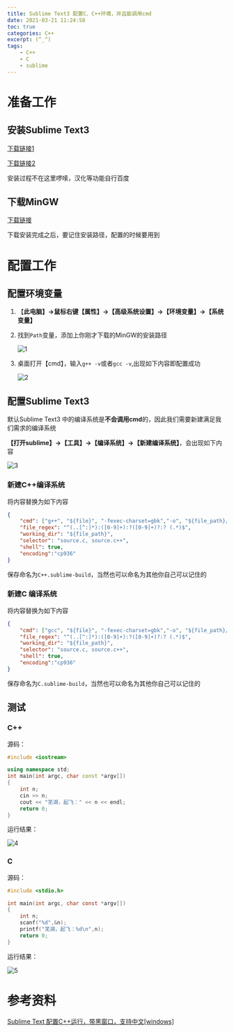 ```yaml
---
title: Sublime Text3 配置C、C++环境，并且能调用cmd
date: 2021-03-21 11:24:58
toc: true
categories: C++
excerpt: (^_^)
tags:
	- C++
	- C
	- sublime
---
```




# 准备工作

## 安装Sublime Text3

[下载链接1](https://sublimetextcn.com/3/)

[下载链接2](https://www.onlinedown.net/soft/68602.htm)

安装过程不在这里啰嗦，汉化等功能自行百度

## 下载MinGW

[下载链接](https://sourceforge.net/projects/mingw-w64/)

下载安装完成之后，要记住安装路径，配置的时候要用到



# 配置工作

## 配置环境变量

1. 【**此电脑】->鼠标右键【属性】->【高级系统设置】->【环境变量】->【系统变量】**

2. 找到`Path`变量，添加上你刚才下载的MinGW的安装路径

   ![1](http://cdn.wydgit.top/sub-1.png) 

3. 桌面打开【cmd】，输入`g++ -v`或者`gcc -v`,出现如下内容即配置成功

   ![2](http://cdn.wydgit.top/sub-2.png) 

## 配置Sublime Text3 

默认Sublime Text3 中的编译系统是**不会调用cmd**的，因此我们需要新建满足我们需求的编译系统

**【打开sublime】->【工具】->【编译系统】->【新建编译系统】**，会出现如下内容

![3](http://cdn.wydgit.top/sub-3.png) 

### 新建C++编译系统

将内容替换为如下内容

```json
{  
    "cmd": ["g++", "${file}", "-fexec-charset=gbk","-o", "${file_path}/${file_base_name}","-Wall" ,"&&","start","cb_console_runner.exe","${file_path}/${file_base_name}"],  
    "file_regex": "^(..[^:]*):([0-9]+):?([0-9]+)?:? (.*)$",  
    "working_dir": "${file_path}",  
    "selector": "source.c, source.c++",  
    "shell": true,  
    "encoding":"cp936" 
}  
```

保存命名为`C++.sublime-build`，当然也可以命名为其他你自己可以记住的

### 新建C 编译系统

将内容替换为如下内容

```json
{
	"cmd": ["gcc", "${file}", "-fexec-charset=gbk","-o", "${file_path}/${file_base_name}", "&", "start", "cmd", "/c", "${file_base_name} & echo. & pause"],
	"file_regex": "^(..[^:]*):([0-9]+):?([0-9]+)?:? (.*)$",
	"working_dir": "${file_path}",
	"selector": "source.c, source.c++",
	"shell": true,
	"encoding":"cp936"
} 
```

保存命名为`C.sublime-build`，当然也可以命名为其他你自己可以记住的

## 测试

### C++

源码：

```c++
#include <iostream>

using namespace std;
int main(int argc, char const *argv[])
{
	int n;
	cin >> n;
	cout << "芜湖，起飞：" << n << endl;
	return 0;
}
```

运行结果：

![4](http://cdn.wydgit.top/sub-4.png) 

### C

源码：

```c
#include <stdio.h>

int main(int argc, char const *argv[])
{
	int n;
	scanf("%d",&n);
	printf("芜湖，起飞：%d\n",n);
	return 0;
}
```

运行结果：

![5](http://cdn.wydgit.top/sub-5.png) 



# 参考资料

[Sublime Text 配置C++运行，带黑窗口，支持中文[windows]](https://blog.csdn.net/qq_31281327/article/details/78107987)